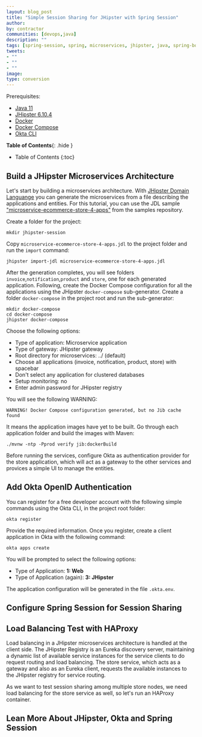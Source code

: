 ```yaml
---
layout: blog_post
title: "Simple Session Sharing for JHipster with Spring Session"
author:
by: contractor
communities: [devops,java]
description: ""
tags: [spring-session, spring, microservices, jhipster, java, spring-boot, haproxy]
tweets:
- ""
- ""
- ""
image:
type: conversion
---
```



Prerequisites:
- [Java 11](https://adoptopenjdk.net/)
- [JHipster 6.10.4](https://www.jhipster.tech/installation/)
- [Docker](https://docs.docker.com/get-docker/)
- [Docker Compose](https://docs.docker.com/compose/install/)
- [Okta CLI](https://github.com/okta/okta-cli)


**Table of Contents**{: .hide }
* Table of Contents
{:toc}


## Build a JHipster Microservices Architecture

Let's start by building a microservices architecture. With [JHipster Domain Languange](https://www.jhipster.tech/jdl/getting-started#deployments) you can generate the microservices from a file describing the applications and entities.
For this tutorial, you can use the JDL sample ["microservice-ecommerce-store-4-apps"](https://github.com/jhipster/jdl-samples/blob/main/microservice-ecommerce-store-4-apps.jdl) from the samples repository.

Create a folder for the project:

```shell
mkdir jhipster-session
```

Copy `microservice-ecommerce-store-4-apps.jdl` to the project folder and run the `import` command:

```shell
jhipster import-jdl microservice-ecommerce-store-4-apps.jdl
```
After the generation completes, you will see folders `invoice`,`notification`,`product` and `store`, one for each generated application.
Following, create the Docker Compose configuration for all the applications using the JHipster `docker-compose` sub-generator.
Create a folder `docker-compose` in the project root and run the sub-generator:

```shell
mkdir docker-compose
cd docker-compose
jhipster docker-compose
```

Choose the following options:
- Type of application: Microservice application
- Type of gateway: JHipster gateway
- Root directory for microservices: ../ (default)
- Choose all applications (invoice, notification, product, store) with spacebar
- Don't select any application for clustered databases
- Setup monitoring: no
- Enter admin password for JHipster registry

You will see the following WARNING:

```
WARNING! Docker Compose configuration generated, but no Jib cache found
```

It means the application images have yet to be built.
Go through each application folder and build the images with Maven:

```shell
./mvnw -ntp -Pprod verify jib:dockerBuild
```


Before running the services, configure Okta as authentication provider for the store application, which will act as a gateway to the other services and provices a simple UI to manage the entities.


## Add Okta OpenID Authentication

You can register for a free developer account with the following simple commands using the Okta CLI, in the project root folder:

```shell
okta register
```
Provide the required information. Once you register, create a client application in Okta with the following command:

```shell
okta apps create
```

You will be prompted to select the following options:
- Type of Application: **1: Web**
- Type of Application (again): **3: JHipster**

The application configuration will be generated in the file `.okta.env`.




## Configure Spring Session for Session Sharing

## Load Balancing Test with HAProxy

Load balancing in a JHipster microservices architecture is handled at the client side. The JHipster Registry is an Eureka discovery server, maintaining a dynamic list of available service instances for the service clients to do request routing and load balancing. The store service, which acts as a gateway and also as an Eureka client, requests the available instances to the JHipster registry for service routing.

As we want to test session sharing among multiple store nodes, we need load balancing for the store service as well, so let's run an HAProxy container.

## Lean More About JHipster, Okta and Spring Session
